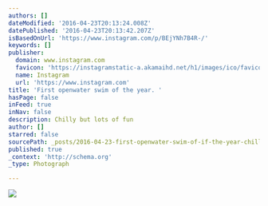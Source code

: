 ```yaml
---
authors: []
dateModified: '2016-04-23T20:13:24.008Z'
datePublished: '2016-04-23T20:13:42.207Z'
isBasedOnUrl: 'https://www.instagram.com/p/BEjYNh7B4R-/'
keywords: []
publisher:
  domain: www.instagram.com
  favicon: 'https://instagramstatic-a.akamaihd.net/h1/images/ico/favicon.ico/7cdab0872b15.ico'
  name: Instagram
  url: 'https://www.instagram.com'
title: 'First openwater swim of the year. '
hasPage: false
inFeed: true
inNav: false
description: Chilly but lots of fun
author: []
starred: false
sourcePath: _posts/2016-04-23-first-openwater-swim-of-if-the-year-chilly-but-lots-of-fun.md
published: true
_context: 'http://schema.org'
_type: Photograph

---
```

![](https://s3-us-west-2.amazonaws.com/the-grid-img/p/a0416e510163a977f33deebafb2a8dea6adc1b70.jpg)
